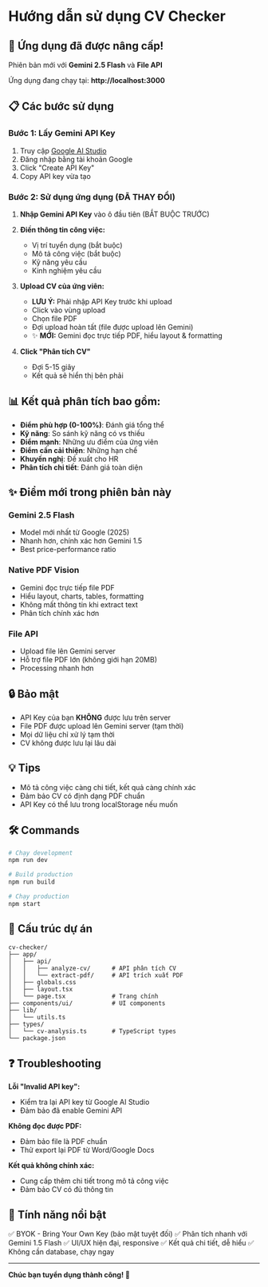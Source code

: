 # Hướng dẫn sử dụng CV Checker

## 🚀 Ứng dụng đã được nâng cấp!

Phiên bản mới với **Gemini 2.5 Flash** và **File API**

Ứng dụng đang chạy tại: **http://localhost:3000**

## 📋 Các bước sử dụng

### Bước 1: Lấy Gemini API Key

1. Truy cập [Google AI Studio](https://makersuite.google.com/app/apikey)
2. Đăng nhập bằng tài khoản Google
3. Click "Create API Key"
4. Copy API key vừa tạo

### Bước 2: Sử dụng ứng dụng (ĐÃ THAY ĐỔI)

1. **Nhập Gemini API Key** vào ô đầu tiên (BẮT BUỘC TRƯỚC)
2. **Điền thông tin công việc:**
   - Vị trí tuyển dụng (bắt buộc)
   - Mô tả công việc (bắt buộc)
   - Kỹ năng yêu cầu
   - Kinh nghiệm yêu cầu

3. **Upload CV của ứng viên:**
   - **LƯU Ý:** Phải nhập API Key trước khi upload
   - Click vào vùng upload
   - Chọn file PDF
   - Đợi upload hoàn tất (file được upload lên Gemini)
   - ✨ **MỚI:** Gemini đọc trực tiếp PDF, hiểu layout & formatting

4. **Click "Phân tích CV"**
   - Đợi 5-15 giây
   - Kết quả sẽ hiển thị bên phải

## 📊 Kết quả phân tích bao gồm:

- **Điểm phù hợp (0-100%)**: Đánh giá tổng thể
- **Kỹ năng**: So sánh kỹ năng có vs thiếu
- **Điểm mạnh**: Những ưu điểm của ứng viên
- **Điểm cần cải thiện**: Những hạn chế
- **Khuyến nghị**: Đề xuất cho HR
- **Phân tích chi tiết**: Đánh giá toàn diện

## ✨ Điểm mới trong phiên bản này

### **Gemini 2.5 Flash**
- Model mới nhất từ Google (2025)
- Nhanh hơn, chính xác hơn Gemini 1.5
- Best price-performance ratio

### **Native PDF Vision**
- Gemini đọc trực tiếp file PDF
- Hiểu layout, charts, tables, formatting
- Không mất thông tin khi extract text
- Phân tích chính xác hơn

### **File API**
- Upload file lên Gemini server
- Hỗ trợ file PDF lớn (không giới hạn 20MB)
- Processing nhanh hơn

## 🔒 Bảo mật

- API Key của bạn **KHÔNG** được lưu trên server
- File PDF được upload lên Gemini server (tạm thời)
- Mọi dữ liệu chỉ xử lý tạm thời
- CV không được lưu lại lâu dài

## 💡 Tips

- Mô tả công việc càng chi tiết, kết quả càng chính xác
- Đảm bảo CV có định dạng PDF chuẩn
- API Key có thể lưu trong localStorage nếu muốn

## 🛠️ Commands

```bash
# Chạy development
npm run dev

# Build production
npm run build

# Chạy production
npm start
```

## 📝 Cấu trúc dự án

```
cv-checker/
├── app/
│   ├── api/
│   │   ├── analyze-cv/      # API phân tích CV
│   │   └── extract-pdf/     # API trích xuất PDF
│   ├── globals.css
│   ├── layout.tsx
│   └── page.tsx             # Trang chính
├── components/ui/           # UI components
├── lib/
│   └── utils.ts
├── types/
│   └── cv-analysis.ts       # TypeScript types
└── package.json
```

## ❓ Troubleshooting

**Lỗi "Invalid API key":**
- Kiểm tra lại API key từ Google AI Studio
- Đảm bảo đã enable Gemini API

**Không đọc được PDF:**
- Đảm bảo file là PDF chuẩn
- Thử export lại PDF từ Word/Google Docs

**Kết quả không chính xác:**
- Cung cấp thêm chi tiết trong mô tả công việc
- Đảm bảo CV có đủ thông tin

## 🎯 Tính năng nổi bật

✅ BYOK - Bring Your Own Key (bảo mật tuyệt đối)
✅ Phân tích nhanh với Gemini 1.5 Flash
✅ UI/UX hiện đại, responsive
✅ Kết quả chi tiết, dễ hiểu
✅ Không cần database, chạy ngay

---

**Chúc bạn tuyển dụng thành công! 🎉**
